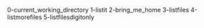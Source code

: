 0-current_working_directory 
1-listit
2-bring_me_home
3-listfiles
4-listmorefiles
5-listfilesdigitonly
